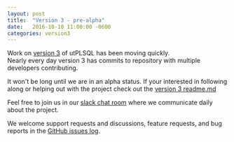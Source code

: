 ```yaml
---
layout: post
title:  "Version 3 - pre-alpha"
date:   2016-10-10 11:00:00 -0600
categories: version3
---
```


Work on [version 3](https://github.com/utPLSQL/utPLSQL/tree/version3) of utPLSQL has been moving quickly.  
Nearly every day version 3 has commits to repository with multiple developers contributing.  

It won't be long until we are in an alpha status.   If your interested in following along or helping out with the project check out the [version 3 readme.md](https://github.com/utPLSQL/utPLSQL/blob/version3/readme.md)

Feel free to join us in our [slack chat room](http://utplsql-slack-invite.herokuapp.com/) where we communicate daily about the project.

We welcome support requests and discussions, feature requests, and bug reports in the [GitHub issues log](https://github.com/utPLSQL/utPLSQL/issues).
 